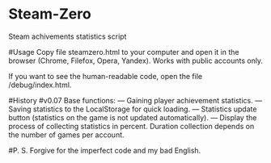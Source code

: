 # Steam-Zero
Steam achivements statistics script

#Usage
Copy file steamzero.html to your computer and open it in the browser (Chrome, Filefox, Opera, Yandex). Works with public accounts only.

If you want to see the human-readable code, open the file /debug/index.html.

#History
#v0.07
Base functions:
— Gaining player achievement statistics.
— Saving statistics to the LocalStorage for quick loading.
— Statistics update button (statistics on the game is not updated automatically).
— Display the process of collecting statistics in percent. Duration collection depends on the number of games per account.

#P. S.
Forgive for the imperfect code and my bad English.
